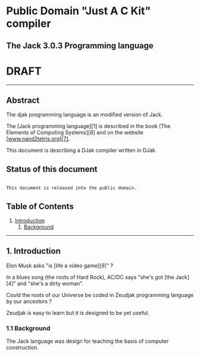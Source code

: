 ﻿
Public Domain "Just A C Kit" compiler
=====================================


The Jack 3.0.3 Programming language
------------------------------------

# DRAFT

***

Abstract
--------

The djak programming language is an modified version of Jack.
 
The [Jack programming language][1] is described in the book 
[The Elements of Computing Systems][8] and on the website 
[www.nand2tetris.org][7]. 

This document is describing a DJak compiler written in DJak.  


Status of this document
-----------------------

``` 

This document is released into the public domain.

```

Table of Contents
-----------------

1. [Introduction](#1-introduction)
     1. [Background](#11-background)
     
***

## 1. Introduction

Elon Musk asks "is [life a video game][9]" ?

In a blues song (the roots of Hard Rock), AC/DC says "she's got [the Jack][4]" and "she's a dirty woman".

Could the roots of our Universe be coded in Zeudjak programming language by our ancestors ?

Zeudjak is easy to learn but it is designed to be yet useful.


### 1.1 Background

The Jack language was design for teaching the basis of computer construction.


